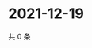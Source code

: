 # 2021-12-19

共 0 条

<!-- BEGIN WEIBO -->
<!-- 最后更新时间 Sun Dec 19 2021 05:13:39 GMT+0800 (China Standard Time) -->

<!-- END WEIBO -->
